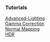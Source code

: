 ### Tutorials
[Advanced-Lighting](https://learnopengl.com/#!Advanced-Lighting/Advanced-Lighting) <br>
[Gamma Correction](https://learnopengl.com/#!Advanced-Lighting/Gamma-Correction) <br>
[Normal Mapping](https://learnopengl.com/#!Advanced-Lighting/Normal-Mapping) <br>
[HDR](https://learnopengl.com/#!Advanced-Lighting/HDR) <br>
